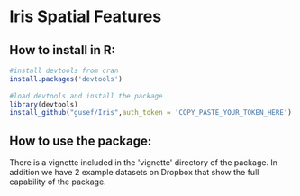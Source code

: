 # Iris Spatial Features


## How to install in R:

``` r
#install devtools from cran
install.packages('devtools')
 
#load devtools and install the package
library(devtools)
install_github("gusef/Iris",auth_token = 'COPY_PASTE_YOUR_TOKEN_HERE')

```

## How to use the package:
There is a vignette included in the 'vignette' directory of the package. In 
addition we have 2 example datasets on Dropbox that show the full capability 
of the package. 
